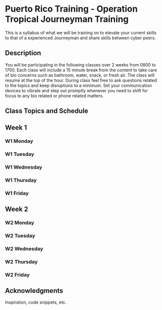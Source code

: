 # Puerto Rico Training - Operation Tropical Journeyman Training

This is a syllabus of what we will be training on to elevate your current skills to that of a experienced Journeyman and share skills between cyber peers.

## Description

You will be participating in the following classes over 2 weeks from 0800 to 1700. Each class will include a 15 minute break from the content to take care of bio concerns such as bathroom, water, snack, or fresh air. The class will resume at the top of the hour. During class feel free to ask questions related to the topics and keep disruptions to a minimum. Set your communication devices to vibrate and step out promptly whenever you need to shift for focus to any bio related or phone related matters.

## Class Topics and Schedule

## Week 1

### W1 Monday 

### W1 Tuesday

### W1 Wednesday

### W1 Thursday

### W1 Friday

## Week 2

### W2 Monday

### W2 Tuesday

### W2 Wednesday

### W2 Thursday

### W2 Friday

## Acknowledgments

Inspiration, code snippets, etc.
